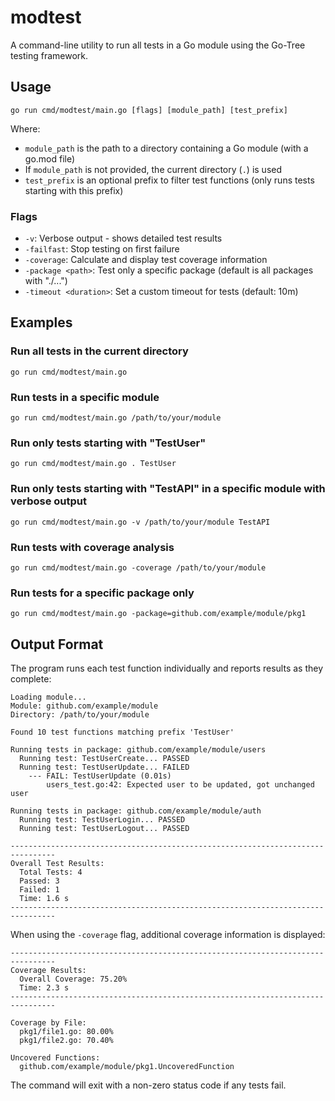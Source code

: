 # modtest

A command-line utility to run all tests in a Go module using the Go-Tree testing framework.

## Usage

```
go run cmd/modtest/main.go [flags] [module_path] [test_prefix]
```

Where:
- `module_path` is the path to a directory containing a Go module (with a go.mod file)
- If `module_path` is not provided, the current directory (`.`) is used
- `test_prefix` is an optional prefix to filter test functions (only runs tests starting with this prefix)

### Flags

- `-v`: Verbose output - shows detailed test results
- `-failfast`: Stop testing on first failure
- `-coverage`: Calculate and display test coverage information
- `-package <path>`: Test only a specific package (default is all packages with "./...")
- `-timeout <duration>`: Set a custom timeout for tests (default: 10m)

## Examples

### Run all tests in the current directory
```
go run cmd/modtest/main.go
```

### Run tests in a specific module
```
go run cmd/modtest/main.go /path/to/your/module
```

### Run only tests starting with "TestUser"
```
go run cmd/modtest/main.go . TestUser
```

### Run only tests starting with "TestAPI" in a specific module with verbose output
```
go run cmd/modtest/main.go -v /path/to/your/module TestAPI
```

### Run tests with coverage analysis
```
go run cmd/modtest/main.go -coverage /path/to/your/module
```

### Run tests for a specific package only
```
go run cmd/modtest/main.go -package=github.com/example/module/pkg1
```

## Output Format

The program runs each test function individually and reports results as they complete:

```
Loading module...
Module: github.com/example/module
Directory: /path/to/your/module

Found 10 test functions matching prefix 'TestUser'

Running tests in package: github.com/example/module/users
  Running test: TestUserCreate... PASSED
  Running test: TestUserUpdate... FAILED
    --- FAIL: TestUserUpdate (0.01s)
        users_test.go:42: Expected user to be updated, got unchanged user

Running tests in package: github.com/example/module/auth
  Running test: TestUserLogin... PASSED
  Running test: TestUserLogout... PASSED

--------------------------------------------------------------------------------
Overall Test Results:
  Total Tests: 4
  Passed: 3
  Failed: 1
  Time: 1.6 s
--------------------------------------------------------------------------------
```

When using the `-coverage` flag, additional coverage information is displayed:

```
--------------------------------------------------------------------------------
Coverage Results:
  Overall Coverage: 75.20%
  Time: 2.3 s
--------------------------------------------------------------------------------

Coverage by File:
  pkg1/file1.go: 80.00%
  pkg1/file2.go: 70.40%
  
Uncovered Functions:
  github.com/example/module/pkg1.UncoveredFunction
```

The command will exit with a non-zero status code if any tests fail. 